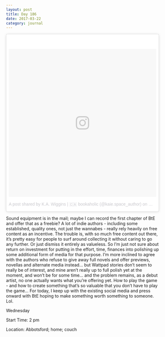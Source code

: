 ```yaml
---
layout: post
title: Day 186
date: 2017-03-22
category: journal
---
```


<blockquote class="instagram-media" data-instgrm-version="7" style=" background:#FFF; border:0; border-radius:3px; box-shadow:0 0 1px 0 rgba(0,0,0,0.5),0 1px 10px 0 rgba(0,0,0,0.15); margin: 1px; max-width:658px; padding:0; width:99.375%; width:-webkit-calc(100% - 2px); width:calc(100% - 2px);"><div style="padding:8px;"> <div style=" background:#F8F8F8; line-height:0; margin-top:40px; padding:50.0% 0; text-align:center; width:100%;"> <div style=" background:url(data:image/png;base64,iVBORw0KGgoAAAANSUhEUgAAACwAAAAsCAMAAAApWqozAAAABGdBTUEAALGPC/xhBQAAAAFzUkdCAK7OHOkAAAAMUExURczMzPf399fX1+bm5mzY9AMAAADiSURBVDjLvZXbEsMgCES5/P8/t9FuRVCRmU73JWlzosgSIIZURCjo/ad+EQJJB4Hv8BFt+IDpQoCx1wjOSBFhh2XssxEIYn3ulI/6MNReE07UIWJEv8UEOWDS88LY97kqyTliJKKtuYBbruAyVh5wOHiXmpi5we58Ek028czwyuQdLKPG1Bkb4NnM+VeAnfHqn1k4+GPT6uGQcvu2h2OVuIf/gWUFyy8OWEpdyZSa3aVCqpVoVvzZZ2VTnn2wU8qzVjDDetO90GSy9mVLqtgYSy231MxrY6I2gGqjrTY0L8fxCxfCBbhWrsYYAAAAAElFTkSuQmCC); display:block; height:44px; margin:0 auto -44px; position:relative; top:-22px; width:44px;"></div></div><p style=" color:#c9c8cd; font-family:Arial,sans-serif; font-size:14px; line-height:17px; margin-bottom:0; margin-top:8px; overflow:hidden; padding:8px 0 7px; text-align:center; text-overflow:ellipsis; white-space:nowrap;"><a href="https://www.instagram.com/p/BR9k-94lCn4/" style=" color:#c9c8cd; font-family:Arial,sans-serif; font-size:14px; font-style:normal; font-weight:normal; line-height:17px; text-decoration:none;" target="_blank">A post shared by K.A. Wiggins | 🇨🇦 bookaholic (@kaie.space_author)</a> on <time style=" font-family:Arial,sans-serif; font-size:14px; line-height:17px;" datetime="2017-03-23T01:26:47+00:00">Mar 22, 2017 at 6:26pm PDT</time></p></div></blockquote>
<script async defer src="//platform.instagram.com/en_US/embeds.js"></script>

Sound equipment is in the mail; maybe I can record the first chapter of BtE and offer that as a freebie? A lot of indie authors - including some established, quality ones, not just the wannabes - really rely heavily on free content as an incentive. The trouble is, with so much free content out there, it’s pretty easy for people to surf around collecting it without caring to go any further. Or just dismiss it entirely as valueless. So I’m just not sure about return on investment for putting in the effort, time, finances into polishing up some additional form of media for that purpose. I’m more inclined to agree with the authors who refuse to give away full novels and offer previews, novellas and alternate media instead… but Wattpad stories don’t seem to really be of interest, and mine aren’t really up to full polish yet at the moment, and won’t be for some time… and the problem remains, as a debut artist, no one actually wants what you’re offering yet. How to play the game - and how to create something that’s so valuable that you don’t have to play the game… For today, I keep up with the existing social media and press onward with BtE hoping to make something worth something to someone. Lol. 

Wednesday

Start Time: 2 pm

Location: Abbotsford; home; couch
